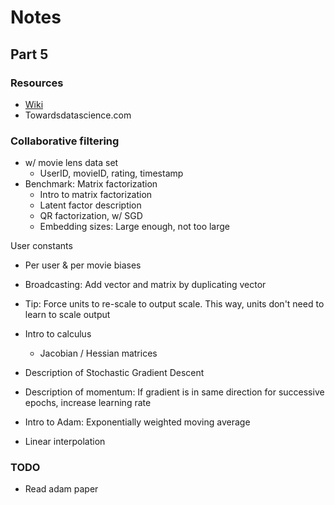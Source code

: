 # Notes

## Part 5

### Resources

 - [Wiki](http://forums.fast.ai/t/wiki-lesson-5/)
 - Towardsdatascience.com

### Collaborative filtering

 - w/ movie lens data set
   - UserID, movieID, rating, timestamp
 - Benchmark: Matrix factorization
   - Intro to matrix factorization
   - Latent factor description
   - QR factorization, w/ SGD
   - Embedding sizes: Large enough, not too large

User constants

 - Per user & per movie biases
 - Broadcasting: Add vector and matrix by duplicating vector

- Tip: Force units to re-scale to output scale. This way, units don't need to learn to scale output

 - Intro to calculus
   - Jacobian / Hessian matrices

 - Description of Stochastic Gradient Descent
 - Description of momentum: If gradient is in same direction for successive epochs, increase learning rate
 - Intro to Adam: Exponentially weighted moving average
 - Linear interpolation

### TODO

 - Read adam paper